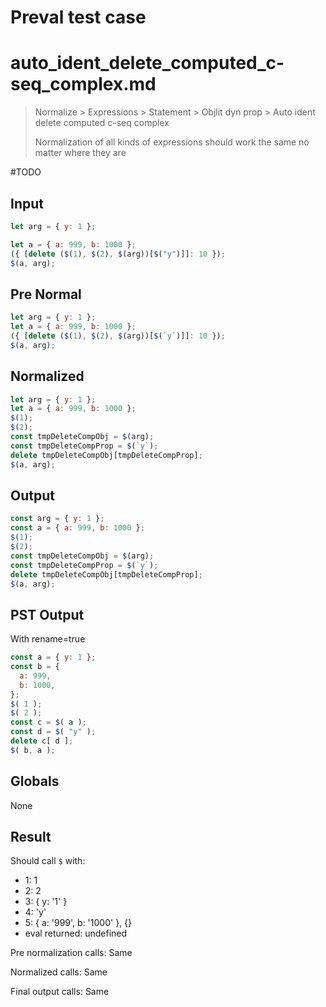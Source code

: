 # Preval test case

# auto_ident_delete_computed_c-seq_complex.md

> Normalize > Expressions > Statement > Objlit dyn prop > Auto ident delete computed c-seq complex
>
> Normalization of all kinds of expressions should work the same no matter where they are

#TODO

## Input

`````js filename=intro
let arg = { y: 1 };

let a = { a: 999, b: 1000 };
({ [delete ($(1), $(2), $(arg))[$("y")]]: 10 });
$(a, arg);
`````

## Pre Normal


`````js filename=intro
let arg = { y: 1 };
let a = { a: 999, b: 1000 };
({ [delete ($(1), $(2), $(arg))[$(`y`)]]: 10 });
$(a, arg);
`````

## Normalized


`````js filename=intro
let arg = { y: 1 };
let a = { a: 999, b: 1000 };
$(1);
$(2);
const tmpDeleteCompObj = $(arg);
const tmpDeleteCompProp = $(`y`);
delete tmpDeleteCompObj[tmpDeleteCompProp];
$(a, arg);
`````

## Output


`````js filename=intro
const arg = { y: 1 };
const a = { a: 999, b: 1000 };
$(1);
$(2);
const tmpDeleteCompObj = $(arg);
const tmpDeleteCompProp = $(`y`);
delete tmpDeleteCompObj[tmpDeleteCompProp];
$(a, arg);
`````

## PST Output

With rename=true

`````js filename=intro
const a = { y: 1 };
const b = {
  a: 999,
  b: 1000,
};
$( 1 );
$( 2 );
const c = $( a );
const d = $( "y" );
delete c[ d ];
$( b, a );
`````

## Globals

None

## Result

Should call `$` with:
 - 1: 1
 - 2: 2
 - 3: { y: '1' }
 - 4: 'y'
 - 5: { a: '999', b: '1000' }, {}
 - eval returned: undefined

Pre normalization calls: Same

Normalized calls: Same

Final output calls: Same

